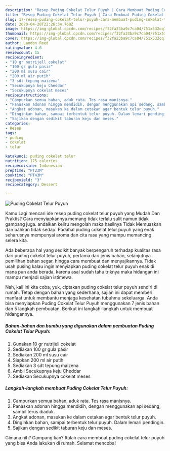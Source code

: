 ```yaml
---
description: "Resep Puding Cokelat Telur Puyuh | Cara Membuat Puding Cokelat Telur Puyuh Yang Mudah Dan Praktis"
title: "Resep Puding Cokelat Telur Puyuh | Cara Membuat Puding Cokelat Telur Puyuh Yang Mudah Dan Praktis"
slug: 17-resep-puding-cokelat-telur-puyuh-cara-membuat-puding-cokelat-telur-puyuh-yang-mudah-dan-praktis
date: 2020-04-28T22:26:34.768Z
image: https://img-global.cpcdn.com/recipes/f32fa23ba9c7ca04/751x532cq70/puding-cokelat-telur-puyuh-foto-resep-utama.jpg
thumbnail: https://img-global.cpcdn.com/recipes/f32fa23ba9c7ca04/751x532cq70/puding-cokelat-telur-puyuh-foto-resep-utama.jpg
cover: https://img-global.cpcdn.com/recipes/f32fa23ba9c7ca04/751x532cq70/puding-cokelat-telur-puyuh-foto-resep-utama.jpg
author: Landon Reed
ratingvalue: 4.6
reviewcount: 15
recipeingredient:
- "10 gr nutrijell cokelat"
- "100 gr gula pasir"
- "200 ml susu cair"
- "200 ml air putih"
- "3 sdt tepung maizena"
- "Secukupnya keju Cheddar"
- "Secukupnya cokelat meses"
recipeinstructions:
- "Campurkan semua bahan, aduk rata. Tes rasa manisnya."
- "Panaskan adonan hingga mendidih, dengan menggunakan api sedang, sambil terus diaduk."
- "Angkat adonan, masukan ke dalam cetakan agar bentuk telur puyuh."
- "Dinginkan bahan, sampai terbentuk telur puyuh. Dalam lemari pendingin."
- "Sajikan dengan sedikit taburan keju dan meses."
categories:
- Resep
tags:
- puding
- cokelat
- telur

katakunci: puding cokelat telur 
nutrition: 175 calories
recipecuisine: Indonesian
preptime: "PT23M"
cooktime: "PT43M"
recipeyield: "3"
recipecategory: Dessert

---
```



![Puding Cokelat Telur Puyuh](https://img-global.cpcdn.com/recipes/f32fa23ba9c7ca04/751x532cq70/puding-cokelat-telur-puyuh-foto-resep-utama.jpg)

Kamu Lagi mencari ide resep puding cokelat telur puyuh yang Mudah Dan Praktis? Cara menyiapkannya memang tidak terlalu sulit namun tidak gampang juga. andaikan keliru mengolah maka hasilnya Tidak Memuaskan dan bahkan tidak sedap. Padahal puding cokelat telur puyuh yang enak seharusnya mempunyai aroma dan cita rasa yang mampu memancing selera kita.

Ada beberapa hal yang sedikit banyak berpengaruh terhadap kualitas rasa dari puding cokelat telur puyuh, pertama dari jenis bahan, selanjutnya pemilihan bahan segar, hingga cara membuat dan menyajikannya. Tidak usah pusing kalau ingin menyiapkan puding cokelat telur puyuh enak di mana pun anda berada, karena asal sudah tahu triknya maka hidangan ini mampu menjadi sajian istimewa.




Nah, kali ini kita coba, yuk, ciptakan puding cokelat telur puyuh sendiri di rumah. Tetap dengan bahan yang sederhana, sajian ini dapat memberi manfaat untuk membantu menjaga kesehatan tubuhmu sekeluarga. Anda bisa menyiapkan Puding Cokelat Telur Puyuh menggunakan 7 jenis bahan dan 5 langkah pembuatan. Berikut ini langkah-langkah untuk membuat hidangannya.

<!--inarticleads1-->

##### Bahan-bahan dan bumbu yang digunakan dalam pembuatan Puding Cokelat Telur Puyuh:

1. Gunakan 10 gr nutrijell cokelat
1. Sediakan 100 gr gula pasir
1. Sediakan 200 ml susu cair
1. Siapkan 200 ml air putih
1. Sediakan 3 sdt tepung maizena
1. Ambil Secukupnya keju Cheddar
1. Sediakan Secukupnya cokelat meses




<!--inarticleads2-->

##### Langkah-langkah membuat Puding Cokelat Telur Puyuh:

1. Campurkan semua bahan, aduk rata. Tes rasa manisnya.
1. Panaskan adonan hingga mendidih, dengan menggunakan api sedang, sambil terus diaduk.
1. Angkat adonan, masukan ke dalam cetakan agar bentuk telur puyuh.
1. Dinginkan bahan, sampai terbentuk telur puyuh. Dalam lemari pendingin.
1. Sajikan dengan sedikit taburan keju dan meses.




Gimana nih? Gampang kan? Itulah cara membuat puding cokelat telur puyuh yang bisa Anda lakukan di rumah. Selamat mencoba!
